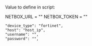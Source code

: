 Value to define in script:

NETBOX_URL = ""
NETBOX_TOKEN = ""

    "device_type": "fortinet",
    "host": "host_ip",
    "username": "",
    "password": "",
